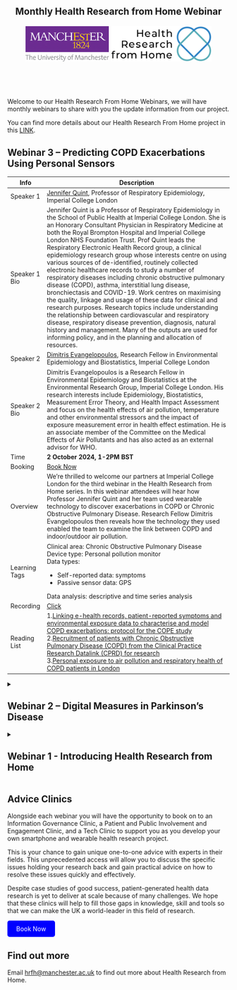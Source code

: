 <!---
Copyright 2024 The Health Research From Home Team at University of Manchester. All rights reserved.

Licensed under the Apache License, Version 2.0 (the "License");
you may not use this file except in compliance with the License.
You may obtain a copy of the License at

    http://www.apache.org/licenses/LICENSE-2.0

Unless required by applicable law or agreed to in writing, software
distributed under the License is distributed on an "AS IS" BASIS,
WITHOUT WARRANTIES OR CONDITIONS OF ANY KIND, either express or implied.
See the License for the specific language governing permissions and
limitations under the License.
-->

<h2 align="center">
    <p>Monthly Health Research from Home Webinar</p>

<p align="center">
  <img alt="Uni Logo" src="Figures/Uni_logo.jpg"  height="80" style="max-width: 100%; display: inline-block;">
  <img alt="HRfH logo" src="Figures/logo.jpg" height="80" style="max-width: 100%; display: inline-block;">
  <br/>
  <br/>
</p>
</h2>

 <br />

Welcome to our Health Research From Home Webinars, we will have monthly webinars to share with you the update information from our project.

You can find more details about our Health Research From Home project in this [LINK](https://github.com/Health-Research-From-Home/HealthResearchFromHome).

## Webinar 3 – Predicting COPD Exacerbations Using Personal Sensors

| Info          | Description                                                                                                                                                                                                                                                                                                                                                                                                                                                                                                                                                                                                                                                                                                                                                                                                                                                                                                                                                                                                                                                    |
|---------------|----------------------------------------------------------------------------------------------------------------------------------------------------------------------------------------------------------------------------------------------------------------------------------------------------------------------------------------------------------------------------------------------------------------------------------------------------------------------------------------------------------------------------------------------------------------------------------------------------------------------------------------------------------------------------------------------------------------------------------------------------------------------------------------------------------------------------------------------------------------------------------------------------------------------------------------------------------------------------------------------------------------------------------------------------------------|
| Speaker 1     | [Jennifer Quint](https://profiles.imperial.ac.uk/j.quint), Professor of Respiratory Epidemiology, Imperial College London                                                                                                                                                                                                                                                                                                                                                                                                                                                                                                                                                                                                                                                                                                                                                                                                                                                                                                                                      |
| Speaker 1 Bio | Jennifer Quint is a Professor of Respiratory Epidemiology in the School of Public Health at Imperial College London. She is an Honorary Consultant Physician in Respiratory Medicine at both the Royal Brompton Hospital and Imperial College London NHS Foundation Trust. Prof Quint leads the Respiratory Electronic Health Record group, a clinical epidemiology research group whose interests centre on using various sources of de-identified, routinely collected electronic healthcare records to study a number of respiratory diseases including chronic obstructive pulmonary disease (COPD), asthma, interstitial lung disease, bronchiectasis and COVID-19. Work centres on maximising the quality, linkage and usage of these data for clinical and research purposes. Research topics include understanding the relationship between cardiovascular and respiratory disease, respiratory disease prevention, diagnosis, natural history and management. Many of the outputs are used for informing policy, and in the planning and allocation of resources. |
| Speaker 2     | [Dimitris Evangelopoulos](https://profiles.imperial.ac.uk/d.evangelopoulos), Research Fellow in Environmental Epidemiology and Biostatistics, Imperial College London                                                                                                                                                                                                                                                                                                                                                                                                                                                                                                                                                                                                                                                                                                                                                                                                                                                                                          |
| Speaker 2 Bio | Dimitris Evangelopoulos is a Research Fellow in Environmental Epidemiology and Biostatistics at the Environmental Research Group, Imperial College London. His research interests include Epidemiology, Biostatistics, Measurement Error Theory, and Health Impact Assessment and focus on the health effects of air pollution, temperature and other environmental stressors and the impact of exposure measurement error in health effect estimation. He is an associate member of the Committee on the Medical Effects of Air Pollutants and has also acted as an external advisor for WHO.                                                                                                                                                                                                                                                                                                                                                                                                                                                                 |
| Time          | **2 October 2024, 1-2PM BST**                                                                                                                                                                                                                                                                                                                                                                                                                                                                                                                                                                                                                                                                                                                                                                                                                                                                                                                                                                                                                                  |
| Booking       | [Book Now](https://zoom.us/webinar/register/WN_e5kqs0CoRoCAWjFX8KX0Ig#/registration)                                                                                                                                                                                                                                                                                                                                                                                                                                                                                                                                                                                                                                                                                                                                                                                                                                                                                                                                                                           |
| Overview      | We’re thrilled to welcome our partners at Imperial College London for the third webinar in the Health Research from Home series. In this webinar attendees will hear how Professor Jennifer Quint and her team used wearable technology to discover exacerbations in COPD or Chronic Obstructive Pulmonary Disease. Research Fellow Dimitris Evangelopoulos then reveals how the technology they used enabled the team to examine the link between COPD and indoor/outdoor air pollution.                                                                                                                                                                                                                                                                                                                                                                                                                                                                                                                                                                      |
| Learning Tags | Clinical area: Chronic Obstructive Pulmonary Disease <br/>Device type: Personal pollution monitor <br/>Data types: <ul><li>Self-reported data: symptoms</li><li>Passive sensor data: GPS</li></ul>Data analysis: descriptive and time series analysis                                                                                                                                                                                                                                                                                                                                                                                                                                                                                                                                                                                                                                                                                                                                                                                                          |
| Recording     | [Click](https://www.youtube.com/watch?v=az_GcGRFz6I&ab_channel=HealthResearchfromHome)                                                                                                                                                                                                                                                                                                                                                                                                                                    |
| Reading List  | 1.[Linking e-health records, patient-reported symptoms and environmental exposure data to characterise and model COPD exacerbations: protocol for the COPE study](https://bmjopen.bmj.com/content/6/7/e011330.short)   <br/> 2.[Recruitment of patients with Chronic Obstructive Pulmonary Disease (COPD) from the Clinical Practice Research Datalink (CPRD) for research](https://www.nature.com/articles/s41533-018-0089-3)   <br/> 3.[Personal exposure to air pollution and respiratory health of COPD patients in London](https://erj.ersjournals.com/content/58/1/2003432.short)                                                                                                                                                                                                                                                                                                                                                                                                                                                                                                                           |

<details>
  <summary><h2>Webinar 2 – Digital Measures in Parkinson’s Disease</h2></summary>

[//]: # (## Webinar 2 – Digital Measures in Parkinson’s Disease)

| Info         | Description                                                                                                                                                                                                                                                                                                                                                                                                                                                                                                                                                                                                                                                                                                                                                                                                                                                                                                                                                                                                                                                                                                                                                                                                                                                                   |
|---|-------------------------------------------------------------------------------------------------------------------------------------------------------------------------------------------------------------------------------------------------------------------------------------------------------------------------------------------------------------------------------------------------------------------------------------------------------------------------------------------------------------------------------------------------------------------------------------------------------------------------------------------------------------------------------------------------------------------------------------------------------------------------------------------------------------------------------------------------------------------------------------------------------------------------------------------------------------------------------------------------------------------------------------------------------------------------------------------------------------------------------------------------------------------------------------------------------------------------------------------------------------------------------|
| Speaker      | [Erin Rainaldi](https://www.linkedin.com/in/erinrainaldi/), Head of Sensors Data Science and Johnny Ho, Senior Data Scientist from Verily                                                                                                                                                                                                                                                                                                                                                                                                                                                                                                                                                                                                                                                                                                                                                                                                                                                                                                                                                                                                                                                                                                                                     |
| Speaker Bio  | Erin Rainaldi is the Head of Sensors Data Science at Verily, leading a team of data scientists who specialize in signal processing and machine learning for physiological signals from wearable and mobile devices. Erin is passionate about innovating at the intersection of technology and healthcare, leveraging her previous experience in applied math research, software engineering, and data science to develop novel algorithms across multiple sensor modalities with applications across a range of therapeutic areas.                                                                                                                                                                                                                                                                                                                                                                                                                                                                                                                                                                                                                                                                                                                                            |
| Time         | **4 September 2024, 16:00 – 17:00 GMT**                                                                                                                                                                                                                                                                                                                                                                                                                                                                                                                                                                                                                                                                                                                                                                                                                                                                                                                                                                                                                                                                                                                                                                                                                                       |
| Booking      | [Book Now](https://zoom.us/webinar/register/WN_wa1qHdC0Q7uhg0gsairTdQ#/registration)                                                                                                                                                                                                                                                                                                                                                                                                                                                                                                                                                                                                                                                                                                                                                                                                                                                                                                                                                                                                                                                                                                                                                                                          |
| Learning Tags    | Join us, in our second Health Research from Home webinar, for an in-depth analysis of Verily’s ‘Study Watch and Virtual Motor Exam’ clinical trial. Living with Parkinson’s disease can be cruel and painful. Through this trial, Verily worked with patients to find ways to make their journey less difficult. From conception and design, to developing and validating digital measures, to lessons learnt and future opportunities. Our speakers share their experiences of using wearable devices to help inform your future research. <br/>Here’s what you can expect this webinar to cover: <br/><br/>**Clinical area:**  Parkinson’s disease <br/><br/>**Data types:** Active tasks and passive sensor data using Verily Study Watch<br/><br/> **Data analysis and modelling:** Digital biomarker development/ validation <br/><br/>Health Research from Home is thrilled to be sharing cutting edge case studies of exemplary work in this emerging field. By learning from each other, our community can go on to create world-leading research that has the power to truly transform peoples’ lives for the better.                                                                                                                                                |
| Recording    | [Click](https://www.youtube.com/watch?v=kqdeVLR-1pQ&t=894s)                                                                                                                                                                                                                                                                                                                                                                                                                                                                                                                                                                                                                                                                                                                                                                                                                                                                                                                                                                                                                                                                                                                                                                                  |
| Reading List | 1. [Verification, analytical validation, and clinical validation (V3): the foundation of determining fit-for-purpose for Biometric Monitoring Technologies (BioMeTs)](https://www.nature.com/articles/s41746-020-0260-4) <br/>2. [Digital Medicine Society Playbook](https://playbook.dimesociety.org/)<br/> 3. [A Patient-Centered Conceptual Model of Symptoms and Their Impact in Early Parkinson’s Disease: A Qualitative Study](https://content.iospress.com/articles/journal-of-parkinsons-disease/jpd202457) <br/> 4. [Measuring Parkinson's disease over time: The real-world within-subject reliability of the MDS-UPDRS](https://pubmed.ncbi.nlm.nih.gov/31291488/) <br/> 5. [Virtual exam for Parkinson’s disease enables frequent and reliable remote measurements of motor function](https://www.nature.com/articles/s41746-022-00607-8) <br/> 6. [Wrist-worn sensor-based measurements for drug effect detection with small samples in people with Lewy Body Dementia](https://www.sciencedirect.com/science/article/pii/S1353802023000780) <br/> 7. [Analytical and clinical validity of wearable, multi-sensor technology for assessment of motor function in patients with Parkinson’s disease in Japan](https://www.nature.com/articles/s41598-023-29382-6) |
</details>

<details>
  <summary><h2>Webinar 1 - Introducing Health Research from Home</h2></summary>

[//]: # (## [Webinar 1 - Introducing Health Research from Home]&#40;./Webinar_1/&#41; )

| Info | Description |
|-|-|
| Speaker | [Professor Will Dixon](https://www.linkedin.com/in/will-dixon-8686094a/?originalSubdomain=uk), Health Research from Home Lead|
| Speaker Bio| Will is a Professor of Digital Epidemiology at the University of Manchester, an honorary consultant rheumatologist at Salford Royal Hospital, Northern Care Alliance NHS Foundation Trust and Health Research from Home Lead. His research aims to address clinically important questions by analysing data from patient populations, with particular focus on digital health data. This includes the analysis of electronic health record data from GP surgeries and from hospitals (for example, examining the safety of drugs used in rheumatology) and the collection and analysis of data direct from patients using smartphones and wearables. Examples of innovative digital health research include Cloudy with a Chance of Pain, REMORA (Remote Monitoring of RA) and Assembling the Data Jigsaw. Will is the academic co-lead for the Greater Manchester Secure Data Environment (GM SDE). He also chairs the Scientific Advisory Board for Our Future Health and is a member of MRC's Population and Systems Medicine Board and Population Health Sciences Group.|
| Time| **3 July 2024, 1-2PM** |
| Learning Tags    | Join us for our inaugural webinar where Health Research from Home Lead, Professor Will Dixon explains more about:<br>• How our unique partnership came into being and who is involved.<br>• How we’re going to grow and support a community of people looking to conduct health research using smartphones and wearables.<br>• How we’re going to revolutionise health research by working with those living with long-term health conditions to improve their outcomes.<br>• Insights from Professor Dixon's previous study using smartphone data: [Cloudy with a Chance of Pain](https://www.cloudywithachanceofpain.com/) |
| Recording   | [Click](https://www.youtube.com/watch?v=AnlWPGF5yUo&t=14s&ab_channel=HealthResearchfromHome)|
| Reading List   | 1. [Cloudy with a Chance of Pain study website](https://www.cloudywithachanceofpain.com/) <br> 2. [The_Future_of_Patient-Generated_Data_for_UK_Health_Research](https://figshare.manchester.ac.uk/articles/report/The_Future_of_Patient-Generated_Data_for_UK_Health_Research/20066132/2) <br> 3. [Published results (Dixon et al., npj Digital Medicine 2019)](./Webinar_1/)  |

#### Cloudy with a Chance of Pain

https://github.com/Health-Research-From-Home/Webinars/assets/3505028/d5783baa-9937-403a-bea0-3ff8406d3d91

https://github.com/Health-Research-From-Home/Webinars/assets/3505028/76d2d405-8627-4858-8dff-3140e0f32c95

https://github.com/Health-Research-From-Home/Webinars/assets/3505028/08f3ab20-bd2f-4ae5-ab59-7195368279cc

</details>



## Advice Clinics
Alongside each webinar you will have the opportunity to book on to an Information Governance Clinic, a Patient and Public Involvement and Engagement Clinic, and a Tech Clinic to support you as you develop your own smartphone and wearable health research project.

This is your chance to gain unique one-to-one advice with experts in their fields. This unprecedented access will allow you to discuss the specific issues holding your research back and gain practical advice on how to resolve these issues quickly and effectively.

Despite case studies of good success, patient-generated health data research is yet to deliver at scale because of many challenges. We hope that these clinics will help to fill those gaps in knowledge, skill and tools so that we can make the UK a world-leader in this field of research.

<a href="https://outlook.office365.com/owa/calendar/HRfHClinics@live.manchester.ac.uk/bookings/" style="background-color: blue; color: white; padding: 10px 20px; text-decoration: none; border-radius: 5px; display: inline-block;">Book Now</a>


## Find out more
Email hrfh@manchester.ac.uk to find out more about Health Research from Home.
